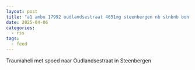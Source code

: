 ```yaml
---
layout: post
title: "a1 ambu 17992 oudlandsestraat 4651mg steenbergen nb stnbnb bon 51462"
date: 2025-04-06
categories: 
  - rss
tags: 
  - feed
---
```


Traumaheli met spoed naar Oudlandsestraat in Steenbergen
